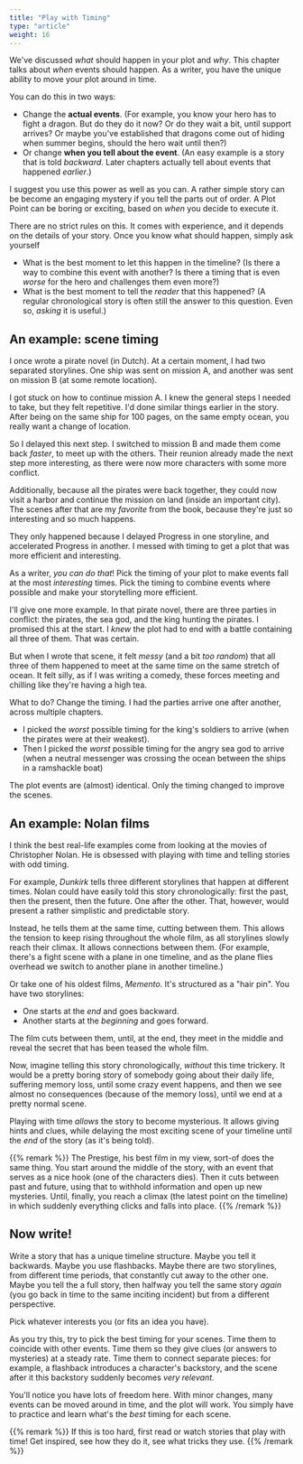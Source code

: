 ```yaml
---
title: "Play with Timing"
type: "article"
weight: 16
---
```


We've discussed _what_ should happen in your plot and _why_. This chapter talks about _when_ events should happen. As a writer, you have the unique ability to move your plot around in time. 

You can do this in two ways:

* Change the **actual events**. (For example, you know your hero has to fight a dragon. But do they do it now? Or do they wait a bit, until support arrives? Or maybe you've established that dragons come out of hiding when summer begins, should the hero wait until then?)
* Or change **when you tell about the event**. (An easy example is a story that is told _backward_. Later chapters actually tell about events that happened _earlier_.)

I suggest you use this power as well as you can. A rather simple story can be become an engaging mystery if you tell the parts out of order. A Plot Point can be boring or exciting, based on _when_ you decide to execute it.

There are no strict rules on this. It comes with experience, and it depends on the details of your story. Once you know what should happen, simply ask yourself 

* What is the best moment to let this happen in the timeline? (Is there a way to combine this event with another? Is there a timing that is even _worse_ for the hero and challenges them even more?)
* What is the best moment to tell the _reader_ that this happened? (A regular chronological story is often still the answer to this question. Even so, _asking_ it is useful.)

## An example: scene timing

I once wrote a pirate novel (in Dutch). At a certain moment, I had two separated storylines. One ship was sent on mission A, and another was sent on mission B (at some remote location).

I got stuck on how to continue mission A. I knew the general steps I needed to take, but they felt repetitive. I'd done similar things earlier in the story. After being on the same ship for 100 pages, on the same empty ocean, you really want a change of location.

So I delayed this next step. I switched to mission B and made them come back _faster_, to meet up with the others. Their reunion already made the next step more interesting, as there were now more characters with some more conflict.

Additionally, because all the pirates were back together, they could now visit a harbor and continue the mission on land (inside an important city). The scenes after that are my _favorite_ from the book, because they're just so interesting and so much happens.

They only happened because I delayed Progress in one storyline, and accelerated Progress in another. I messed with timing to get a plot that was more efficient and interesting.

As a writer, _you can do that_! Pick the timing of your plot to make events fall at the most _interesting_ times. Pick the timing to combine events where possible and make your storytelling more efficient.

I'll give one more example. In that pirate novel, there are three parties in conflict: the pirates, the sea god, and the king hunting the pirates. I promised this at the start. I _knew_ the plot had to end with a battle containing all three of them. That was certain.

But when I wrote that scene, it felt _messy_ (and a bit _too random_) that all three of them happened to meet at the same time on the same stretch of ocean. It felt silly, as if I was writing a comedy, these forces meeting and chilling like they're having a high tea.

What to do? Change the timing. I had the parties arrive one after another, across multiple chapters. 

* I picked the _worst_ possible timing for the king's soldiers to arrive (when the pirates were at their weakest).
* Then I picked the _worst_ possible timing for the angry sea god to arrive (when a neutral messenger was crossing the ocean between the ships in a ramshackle boat)

The plot events are (almost) identical. Only the timing changed to improve the scenes.

## An example: Nolan films

I think the best real-life examples come from looking at the movies of Christopher Nolan. He is obsessed with playing with time and telling stories with odd timing.

For example, _Dunkirk_ tells three different storylines that happen at different times. Nolan could have easily told this story chronologically: first the past, then the present, then the future. One after the other. That, however, would present a rather simplistic and predictable story.

Instead, he tells them at the same time, cutting between them. This allows the tension to keep rising throughout the whole film, as all storylines slowly reach their climax. It allows connections between them. (For example, there's a fight scene with a plane in one timeline, and as the plane flies overhead we switch to another plane in another timeline.)

Or take one of his oldest films, _Memento_. It's structured as a "hair pin". You have two storylines:

* One starts at the _end_ and goes backward.
* Another starts at the _beginning_ and goes forward.

The film cuts between them, until, at the end, they meet in the middle and reveal the secret that has been teased the whole film.

Now, imagine telling this story chronologically, _without_ this time trickery. It would be a pretty boring story of somebody going about their daily life, suffering memory loss, until some crazy event happens, and then we see almost no consequences (because of the memory loss), until we end at a pretty normal scene.

Playing with time _allows_ the story to become mysterious. It allows giving hints and clues, while delaying the most exciting scene of your timeline until the _end_ of the story (as it's being told).

{{% remark %}}
The Prestige, his best film in my view, sort-of does the same thing. You start around the middle of the story, with an event that serves as a nice hook (one of the characters dies). Then it cuts between past and future, using that to withhold information and open up new mysteries. Until, finally, you reach a climax (the latest point on the timeline) in which suddenly everything clicks and falls into place.
{{% /remark %}}

## Now write!

Write a story that has a unique timeline structure. Maybe you tell it backwards. Maybe you use flashbacks. Maybe there are two storylines, from different time periods, that constantly cut away to the other one. Maybe you tell the a full story, then halfway you tell the same story _again_ (you go back in time to the same inciting incident) but from a different perspective.

Pick whatever interests you (or fits an idea you have).

As you try this, try to pick the best timing for your scenes. Time them to coincide with other events. Time them so they give clues (or answers to mysteries) at a steady rate. Time them to connect separate pieces: for example, a flashback introduces a character's backstory, and the scene after it this backstory suddenly becomes _very relevant_.

You'll notice you have lots of freedom here. With minor changes, many events can be moved around in time, and the plot will work. You simply have to practice and learn what's the _best_ timing for each scene.

{{% remark %}}
If this is too hard, first read or watch stories that play with time! Get inspired, see how they do it, see what tricks they use.
{{% /remark %}}
